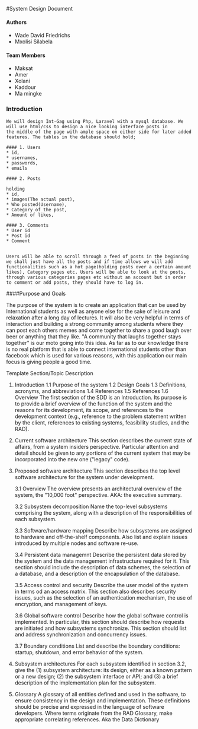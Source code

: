 #System Design Document

   #### Authors

   * Wade David Friedrichs
   * Mxolisi Silabela

   #### Team Members

   * Maksat
   * Amer 
   * Xolani
   * Kaddour
   * Ma mingke


### Introduction

    

    We will design Int-Gag using Php, Laravel with a mysql database. We will use html/css to design a nice looking interface posts in
    the middle of the page with ample space on either side for later added features. The tables in the database should hold; 

    #### 1. Users 
    * id,
    * usernames, 
    * passwords,
    * emails 

    #### 2. Posts 

    holding
    * id,
    * images(The actual post), 
    * Who posted(Username),
    * Category of the post,
    * Amount of likes,
    
    #### 3. Comments
    * User id 
    * Post id
    * Comment


    Users will be able to scroll through a feed of posts in the beginning we shall just have all the posts and if time allows we will add 
    functionalities such as a hot page(holding posts over a certain amount likes), Category pages etc. Users will be able to look at the posts, through various categories pages etc without an account but in order to comment or add posts, they should have to log in.

####Purpose and Goals

The purpose of the system is to create an application that can be used by International students as well as anyone else for the sake of leisure and relaxation after a long day of lectures. It will also be very helpful in terms of interaction and building a strong community among students where they can post each others memes and come together to share a good laugh over beer or anything that they like. "A community that laughs together stays together" is our moto going into this idea. As far as to our knowledge there is no real platform that is able to connect international students other than facebook which is used for various reasons, with this application our main focus is giving people a good time.


Template
Section/Topic	Description
1. Introduction
    1.1 Purpose of the system
    1.2 Design Goals
    1.3 Definitions, acronyms, and abbreviations
    1.4 References
    1.5 References
    1.6 Overview	The first section of the SDD is an Introduction. Its purpose is to provide a brief overview of the function of the system and the reasons for its development, its scope, and references to the development context (e.g., reference to the problem statement written by the client, references to existing systems, feasibility studies, and the RAD).
 
2. Current software architecture	This section describes the current state of affairs, from a system insiders perspective. Particular attention and detail should be given to any portions of the current system that may be incorporated into the new one ("legacy" code).
 
3. Proposed software architecture	This section describes the top level software architecture for the system under development.
 
    3.1 Overview	The overview presents an architectural overview of the system, the "10,000 foot" perspective. AKA: the executive summary.
 
    3.2 Subsystem decomposition
Name the top-level subsystems comprising the system, along with a description of the responsibilities of each subsystem.
 
    3.3 Software/hardware mapping
Describe how subsystems are assigned to hardware and off-the-shelf components. Also list and explain issues introduced by multiple nodes and software re-use.
 
    3.4 Persistent data managemnt
Describe the persistent data stored by the system and the data management infrastructure required for it. This section should include the description of data schemes, the selection of a database, and a description of the encapsulation of the database.
 
    3.5 Access control and security
Describe the user model of the system in terms od an access matrix. This section also describes security issues, such as the selection of an authentication mechanism, the use of encryption, and management of keys.
 
    3.6 Global software control
Describe how the global software control is implemented. In particular, this section should describe how requests are initiated and how subsystems synchronize. This section should list and address synchronization and concurrency issues.
 
    3.7 Boundary conditions
List and describe the boundary conditions: startup, shutdown, and error behavior of the system.
 
4. Subsystem architectures	For each subsystem identified in section 3.2, give the (1) subsystem architecture: its design, either as a known pattern or a new design; (2) the subsystem interface or API; and (3) a brief description of the implementation plan for the subsystem.
 
5. Glossary	A glossary of all entities defined and used in the software, to ensure consistency in the design and implementation. These definitions should be precise and expressed in the language of software developers. Where terms originate from the RAD Glossary, make appropriate correlating references. Aka the Data Dictionary